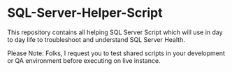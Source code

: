 # SQL-Server-Helper-Script
This repository contains all helping SQL Server Script which will use in day to day life to troubleshoot and understand SQL Server Health.



Please Note: Folks, I request you to test shared scripts in your development or QA environment before executing on live instance.


